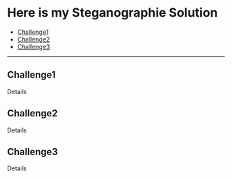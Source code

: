 # Here is my Steganographie Solution
- [Challenge1](#challenge1)
- [Challenge2](#challenge2)
- [Challenge3](#challenge3)

---
## Challenge1
Details 
## Challenge2
Details
## Challenge3
Details 

